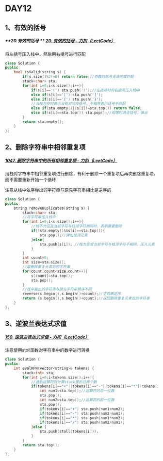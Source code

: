 # DAY12

## 1、有效的括号

#####  **20.有效的括号 **     [20. 有效的括号 - 力扣（LeetCode）](https://leetcode.cn/problems/valid-parentheses/)

将左括号压入栈中，然后用右括号进行匹配

```c++
class Solution {
public:
    bool isValid(string s) {
        if(s.size()%2!=0) return false;//奇数时括号无法完成匹配
        stack<char> sta;
        for(int i=0;i<s.size();i++){
            if(s[i]=='(') sta.push(')');//左括号时将右括号压入栈中
            else if(s[i]=='[') sta.push(']');
            else if(s[i]=='{') sta.push('}');
            //当栈为空时表示没有对应左括号，不相等表示括号不匹配
            else if(sta.empty()||s[i]!=sta.top()) return false;
            else if(s[i]==sta.top()) sta.pop();//相等时消去括号，弹出
        }
        return sta.empty();
    }
};
```



## 2、删除字符串中相邻重复项

#####  [1047. 删除字符串中的所有相邻重复项 - 力扣（LeetCode）](https://leetcode.cn/problems/remove-all-adjacent-duplicates-in-string/)

用栈对字符串中相邻重复项进行删除，有利于删除一个重复项后再次删除重复项，而不需要重新开始一个循环

注意从栈中依序弹出的字符串与原先字符串相比是逆序的

```c++
class Solution {
public:
    string removeDuplicates(string s) {
        stack<char> sta;
        //将字符串压入栈中
        for(int i=0;i<s.size();i++){
            //栈不为空且当前字符与栈顶字符相同时，表明需要删除
            if(!sta.empty()&&s[i]==sta.top()){
                sta.pop();//弹出栈顶元素
            }else{
                sta.push(s[i]); //栈为空或当前字符与栈顶字符不相同，压入元素
            }
        }
        int count=0;
        int size=sta.size();
        //取删除重复元素后的字符串
        for(count;count<size;count++){
            s[count]=sta.top();
            sta.pop();
        }
        //栈中输出的字符串与原先字符串顺序不同
        reverse(s.begin(),s.begin()+count);//字符串逆序
        return {s.begin(),s.begin()+count};//返回删除重复元素后的字符串
    }
};
```



## 3、逆波兰表达式求值

#####   [150. 逆波兰表达式求值 - 力扣（LeetCode）](https://leetcode.cn/problems/evaluate-reverse-polish-notation/)

注意使用stoll函数对字符串中的数字进行转换

```c++
class Solution {
public:
    int evalRPN(vector<string>& tokens) {
        stack<int> sta;
        for(int i=0;i<tokens.size();i++){
            //遇到运算符则计算stack里的后两个数
            if(tokens[i]=="+"||tokens[i]=="-"||tokens[i]=="*"||tokens[i]=="/"){
                int num1=sta.top();//运算符的后一位数
                sta.pop();
                int num2=sta.top();//运算符的前一位数
                sta.pop();
                if(tokens[i]=="+") sta.push(num1+num2);
                if(tokens[i]=="-") sta.push(num2-num1);
                if(tokens[i]=="*") sta.push(num1*num2);
                if(tokens[i]=="/") sta.push(num2/num1);
            }else {
                sta.push(stoll(tokens[i]));
            }
        }
        return sta.top();
    }
};
```

